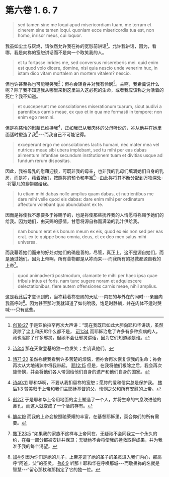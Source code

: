 # 第六卷 1. 6. 7

> sed tamen sine me loqui apud misericordiam tuam, me terram et cinerem sine tamen loqui. quoniam ecce misericordia tua est, non homo, inrisor meus, cui loquor.

我虽如尘土与灰烬，请依然允许我在祢的宽恕前讲话[^1]。允许我讲话，因为，看哪，我是向祢的宽恕讲话而不是向一个取笑我的人。

[^1]: [创18:27](https://biblehub.com/genesis/18-27.htm) 于是亚伯拉罕再次大声讲：“现在我既已如此大胆向耶和华讲话，虽然我除了尘土和灰烬什么都不是， [可1:34](https://biblehub.com/mark/1-34.htm) 而耶稣治愈了许多有多种疾病的人。祂也驱除了许多邪灵，但祂不会让邪灵讲话，因为它们知道祂是谁。

> et tu fortasse inrides me, sed conversus misereberis mei. quid enim est quod volo dicere, domine, nisi quia nescio unde venerim huc, in istam dico vitam mortalem an mortem vitalem? nescio.

但也许甚至祢也可能嘲笑我[^2]；但祢会转身并对我有怜悯[^3]。主啊，我希冀说什么呢？除了我不知道我从哪里来到这里进入这必死的生命，或者我应该称之为活着的死亡？我不知道。

[^2]: [诗3:4](https://biblehub.com/psalms/3-4.htm) 那在天堂登基的独一位发笑；主讥讽他们。
[^3]: [诗71:20](https://biblehub.com/psalms/71-20.htm) 虽然祢使我看到许多苦楚的烦恼，但祢会再次恢复恢我的生命；祢会再次从大地诸渊中将我带起。 [耶12:15](https://biblehub.com/jeremiah/12-15.htm) 但是，在我将他们根除之后，我会再次施怜悯，并会将他们各人带回给他们自身的遗产和他们自身的国家。

> et susceperunt me consolationes miserationum tuarum, sicut audivi a parentibus carnis meae, ex quo et in qua me formasti in tempore: non enim ego memini.

但是祢慈怜的慰藉已维持我[^4]，正如我已从我肉体的父母听说的，祢从他并在她里面适时塑造了我[^5]---而我自己不可能记得。

[^4]: [诗40:11](https://biblehub.com/psalms/40-11.htm) 耶和华啊，不要从我扣留祢的宽恕；愿祢的爱和信实总是保护我。 [林后1:3](https://biblehub.com/2_corinthians/1-3.htm) 赞美归于上帝和我们主耶稣基督的父，怜悯之父和所有安慰的上帝。
[^5]: [创2:7](https://biblehub.com/genesis/2-7.htm) 于是耶和华上帝用地面的尘土塑造了一个人，并将生命的气息吹进他的鼻孔，而这人就变成了一个活的存有。

> exceperunt ergo me consolationes lactis humani, nec mater mea vel nutrices meae sibi ubera implebant, sed tu mihi per eas dabas alimentum infantiae secundum institutionem tuam et divitias usque ad fundum rerum dispositas.

因此，我被母乳的慰藉迎接，可既非我的母亲，也非我的乳母们填满她们自身的乳房，而是祢，藉着她们，按照祢的预令和丰富[^6]--由此祢将其不断分配到万物深处--将婴儿的食物赐给我。

[^6]: [腓4:19](https://biblehub.com/philippians/4-19.htm) 而我的上帝会按照祂荣耀的丰富，在基督耶稣里，契合你们的所有需要。

> tu etiam mihi dabas nolle amplius quam dabas, et nutrientibus me dare mihi velle quod eis dabas: dare enim mihi per ordinatum affectum volebant quo abundabant ex te.

因而是祢使我不想要多于祢赐予的，也是祢使那些抚养我的人情愿将祢赐予她们的给我。因为她们，由天赐的感情，甘愿将源自祢而满溢的乳汁供给我。

> nam bonum erat eis bonum meum ex eis, quod ex eis non sed per eas erat. ex te quippe bona omnia, deus, et ex deo meo salus mihi universa.

而我藉着她们而来的好处对她们的确是善的，尽管，真正上，这不是源自她们，而是通过她们。因为上帝啊，所有善物都是从祢而来---而我所有的拯救都源自我的上帝[^7]。

[^7]: [撒下23:5](https://biblehub.com/2_samuel/23-5.htm) “如果我的家族不这样与上帝同在，无疑祂不会同我立一个永久的约，在每一部分都被安排并保卫；无疑祂不会将使我的拯救取得成果，并为我准予我的每个渴望。

> quod animadverti postmodum, clamante te mihi per haec ipsa quae tribuis intus et foris. nam tunc sugere noram et adquiescere delectationibus, flere autem offensiones carnis meae, nihil amplius.

这是我此后才意识到的，当祢藉着祢恩赐的天赋---内在的与外在的同时---亲自向我高呼时[^8]。因为甚至那时我就知道了如何吮吸，饱足时静躺，并在肉体不适时哭喊---只有这些。

[^8]: [加4:6](https://biblehub.com/galatians/4-6.htm) 因为你们是祂的儿子，上帝差遣了祂的圣子的圣灵进入我们内心，那高呼“阿爸，父”的圣灵。 [弥6:9](https://biblehub.com/micah/6-9.htm) 听那！耶和华在呼唤那城---而敬畏祢的名就是智慧---“留心那杖和那指定了它的独一位。